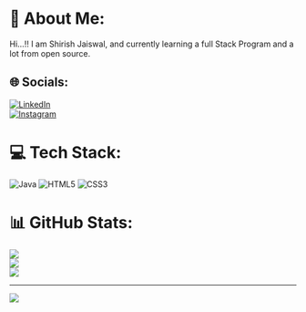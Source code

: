 # 💫 About Me:
Hi...!! I am Shirish Jaiswal, and currently learning a full Stack Program and a lot from open source.


## 🌐 Socials:
[![LinkedIn](https://img.shields.io/badge/LinkedIn-%230077B5.svg?logo=linkedin&logoColor=white)](https://linkedin.com/in/shirish-jaiswal)             
[![Instagram](https://img.shields.io/badge/Instagram-%23E4405F.svg?logo=Instagram&logoColor=white)](https://instagram.com/shirishjaiswal03) 

# 💻 Tech Stack:
![Java](https://img.shields.io/badge/java-%23ED8B00.svg?style=for-the-badge&logo=java&logoColor=white) ![HTML5](https://img.shields.io/badge/html5-%23E34F26.svg?style=for-the-badge&logo=html5&logoColor=white) ![CSS3](https://img.shields.io/badge/css3-%231572B6.svg?style=for-the-badge&logo=css3&logoColor=white)
# 📊 GitHub Stats:
![](https://github-readme-stats.vercel.app/api?username=shirishjaiswal&theme=city_light&hide_border=false&include_all_commits=false&count_private=false)<br/>
![](https://github-readme-streak-stats.herokuapp.com/?user=shirishjaiswal&theme=city_light&hide_border=false)<br/>
![](https://github-readme-stats.vercel.app/api/top-langs/?username=shirishjaiswal&theme=city_light&hide_border=false&include_all_commits=false&count_private=false&layout=compact)

---
[![](https://visitcount.itsvg.in/api?id=shirishjaiswal&icon=9&color=1)](https://visitcount.itsvg.in)

<!-- Proudly created with GPRM ( https://gprm.itsvg.in ) -->
